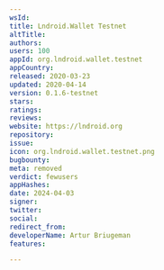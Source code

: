 ```yaml
---
wsId: 
title: Lndroid.Wallet Testnet
altTitle: 
authors: 
users: 100
appId: org.lndroid.wallet.testnet
appCountry: 
released: 2020-03-23
updated: 2020-04-14
version: 0.1.6-testnet
stars: 
ratings: 
reviews: 
website: https://lndroid.org
repository: 
issue: 
icon: org.lndroid.wallet.testnet.png
bugbounty: 
meta: removed
verdict: fewusers
appHashes: 
date: 2024-04-03
signer: 
twitter: 
social: 
redirect_from: 
developerName: Artur Briugeman
features: 

---
```



